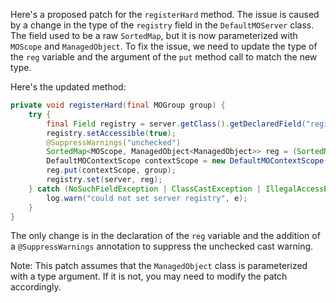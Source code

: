 Here's a proposed patch for the `registerHard` method. The issue is caused by a change in the type of the `registry` field in the `DefaultMOServer` class. The field used to be a raw `SortedMap`, but it is now parameterized with `MOScope` and `ManagedObject`. To fix the issue, we need to update the type of the `reg` variable and the argument of the `put` method call to match the new type.

Here's the updated method:

```java
private void registerHard(final MOGroup group) {
    try {
        final Field registry = server.getClass().getDeclaredField("registry");
        registry.setAccessible(true);
        @SuppressWarnings("unchecked")
        SortedMap<MOScope, ManagedObject<ManagedObject>> reg = (SortedMap<MOScope, ManagedObject<ManagedObject>>) server.getRegistry();
        DefaultMOContextScope contextScope = new DefaultMOContextScope(new OctetString(""), group.getScope());
        reg.put(contextScope, group);
        registry.set(server, reg);
    } catch (NoSuchFieldException | ClassCastException | IllegalAccessException e) {
        log.warn("could not set server registry", e);
    }
}
```

The only change is in the declaration of the `reg` variable and the addition of a `@SuppressWarnings` annotation to suppress the unchecked cast warning.

Note: This patch assumes that the `ManagedObject` class is parameterized with a type argument. If it is not, you may need to modify the patch accordingly.